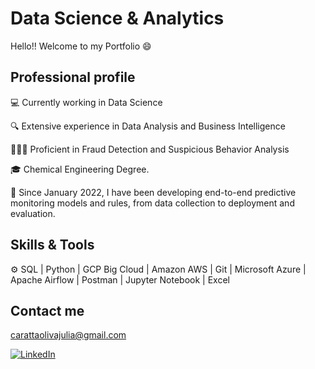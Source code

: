 # Data Science & Analytics

Hello!! Welcome to my Portfolio 😄


## Professional profile


💻 Currently working in Data Science

🔍 Extensive experience in Data Analysis and Business Intelligence

🕵🏻‍♀️ Proficient in Fraud Detection and Suspicious Behavior Analysis

🎓 Chemical Engineering Degree.  

🧩 Since January 2022, I have been developing end-to-end predictive monitoring models and rules, from data collection to deployment and evaluation.


## Skills & Tools
⚙️ SQL | Python | GCP Big Cloud | Amazon AWS | Git | Microsoft Azure | Apache Airflow | Postman | Jupyter Notebook | Excel

## Contact me
carattaolivajulia@gmail.com

[![LinkedIn](https://img.shields.io/badge/LinkedIn-0077B5?style=for-the-badge&logo=linkedin&logoColor=white)](https://www.linkedin.com/in/juliacaratta/)
